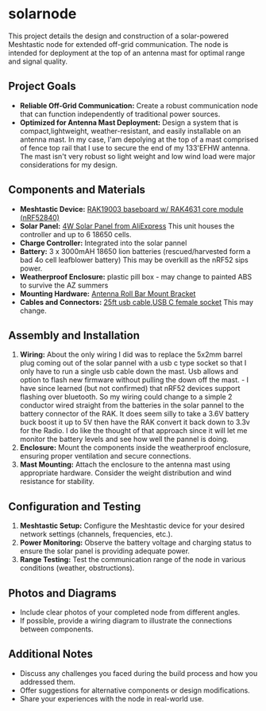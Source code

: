 # solarnode

This project details the design and construction of a solar-powered Meshtastic node for extended off-grid communication. The node is intended for deployment at the top of an antenna mast for optimal range and signal quality.

## Project Goals

* **Reliable Off-Grid Communication:** Create a robust communication node that can function independently of traditional power sources.
* **Optimized for Antenna Mast Deployment:** Design a system that is compact,lightweight, weather-resistant, and easily installable on an antenna mast. In my case, I'am depolying at the top of a mast comprised of fence top rail that I use to secure the end of my 133'EFHW antenna. The mast isn't very robust so light weight and low wind load were major considerations for my design. 


## Components and Materials

* **Meshtastic Device:** [RAK19003 baseboard w/ RAK4631 core module (nRF52840)](https://store.rakwireless.com/products/wisblock-meshtastic-starter-kit?variant=43683420799174)
* **Solar Panel:** [4W Solar Panel from AliExpress](https://www.aliexpress.us/item/3256803265862880.html?ug_edm_item_id=3256803265862880&pdp_npi=4%40dis%21USD%21%2425.09%21%2424.34%21%21%21%21%21%402101fb1917149664568478412e92d3%2112000025853024091%21edm%21%21%21&tracelog=rowan&rowan_id1=pay_success_20221027_1_en_US_2024-05-05&rowan_msg_id=8350818769920656%249c185f10317945afb7a2615afb1b9b61&ck=in_edm_other&gatewayAdapt=glo2usa) This unit houses the controller and up to 6 18650 cells.
* **Charge Controller:** Integrated into the solar pannel
* **Battery:** 3 x 3000mAH 18650 lion batteries (rescued/harvested form a bad 4o cell leafblower battery) This may be overkill as the nRF52 sips power.
* **Weatherproof Enclosure:** plastic pill box - may change to painted ABS to survive the AZ summers
* **Mounting Hardware:** [Antenna Roll Bar Mount Bracket](https://www.amazon.com/dp/B0B8MS3TMN?psc=1&ref=ppx_yo2ov_dt_b_product_details)
* **Cables and Connectors:** [25ft usb cable](https://www.amazon.com/dp/B0CQ4C2P3V?ref=ppx_yo2ov_dt_b_product_details&th=1),[USB C female socket](https://www.aliexpress.us/item/3256806029053310.html?spm=a2g0o.productlist.main.1.5403UKKPUKKPaI&algo_pvid=dc6a95c7-c578-418e-a764-d21567cb393d&algo_exp_id=dc6a95c7-c578-418e-a764-d21567cb393d-0&pdp_npi=4%40dis%21USD%211.60%211.60%21%21%211.60%211.60%21%402101fb1017170388456027409e790b%2112000036316053016%21sea%21US%214677208350%21&curPageLogUid=LK9XUclQLx3T&utparam-url=scene%3Asearch%7Cquery_from%3A) This may change.

## Assembly and Installation

1. **Wiring:** About the only wiring I did was to replace the 5x2mm barrel plug coming out of the solar pannel with a usb c type socket so that I only have to run a single usb cable down the mast. Usb allows and option to flash new firmware without pulling the down off the mast. - I have since learned (but not confirmed) that nRF52 devices support flashing over bluetooth. So my wiring could change to a simple 2 conductor wired straight from the batteries in the solar pannel to the battery connector of the RAK. It does seem silly to take a 3.6V battery buck boost it up to 5V then have the RAK convert it back down to 3.3v for the Radio. I do like the thought of that approach since it will let me monitor the battery levels and see how well the pannel is doing.  
2. **Enclosure:** Mount the components inside the weatherproof enclosure, ensuring proper ventilation and secure connections.
3. **Mast Mounting:** Attach the enclosure to the antenna mast using appropriate hardware. Consider the weight distribution and wind resistance for stability.

## Configuration and Testing

1. **Meshtastic Setup:** Configure the Meshtastic device for your desired network settings (channels, frequencies, etc.).
2. **Power Monitoring:** Observe the battery voltage and charging status to ensure the solar panel is providing adequate power.
3. **Range Testing:** Test the communication range of the node in various conditions (weather, obstructions).

## Photos and Diagrams

* Include clear photos of your completed node from different angles.
* If possible, provide a wiring diagram to illustrate the connections between components.

## Additional Notes

* Discuss any challenges you faced during the build process and how you addressed them.
* Offer suggestions for alternative components or design modifications.
* Share your experiences with the node in real-world use.


